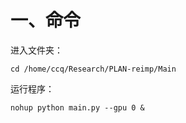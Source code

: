# 一、命令

进入文件夹：

```shell script
cd /home/ccq/Research/PLAN-reimp/Main
```

运行程序：

```shell script
nohup python main.py --gpu 0 &
```